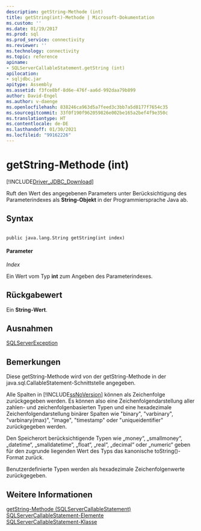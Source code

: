 ```yaml
---
description: getString-Methode (int)
title: getString(int)-Methode | Microsoft-Dokumentation
ms.custom: ''
ms.date: 01/19/2017
ms.prod: sql
ms.prod_service: connectivity
ms.reviewer: ''
ms.technology: connectivity
ms.topic: reference
apiname:
- SQLServerCallableStatement.getString (int)
apilocation:
- sqljdbc.jar
apitype: Assembly
ms.assetid: f3fce8bf-8d6e-476f-aa6d-992daa79b899
author: David-Engel
ms.author: v-daenge
ms.openlocfilehash: 838246ca963d5a7feed3c3bb7a5d8177f7654c35
ms.sourcegitcommit: 33f0f190f962059826e002be165a2bef4f9e350c
ms.translationtype: HT
ms.contentlocale: de-DE
ms.lasthandoff: 01/30/2021
ms.locfileid: "99162226"
---
```

# <a name="getstring-method-int"></a>getString-Methode (int)
[!INCLUDE[Driver_JDBC_Download](../../../includes/driver_jdbc_download.md)]

  Ruft den Wert des angegebenen Parameters unter Berücksichtigung des Parameterindexes als **String-Objekt** in der Programmiersprache Java ab.  
  
## <a name="syntax"></a>Syntax  
  
```  
  
public java.lang.String getString(int index)  
```  
  
#### <a name="parameters"></a>Parameter  
 *Index*  
  
 Ein Wert vom Typ **int** zum Angeben des Parameterindexes.  
  
## <a name="return-value"></a>Rückgabewert  
 Ein **String-Wert**.  
  
## <a name="exceptions"></a>Ausnahmen  
 [SQLServerException](../../../connect/jdbc/reference/sqlserverexception-class.md)  
  
## <a name="remarks"></a>Bemerkungen  
 Diese getString-Methode wird von der getString-Methode in der java.sql.CallableStatement-Schnittstelle angegeben.  
  
 Alle Spalten in [!INCLUDE[ssNoVersion](../../../includes/ssnoversion-md.md)] können als Zeichenfolge zurückgegeben werden. Es können also eine Zeichenfolgendarstellung aller zahlen- und zeichenfolgenbasierten Typen und eine hexadezimale Zeichenfolgendarstellung binärer Spalten wie "binary", "varbinary", "varbinary(max)", "image", "timestamp" oder "uniqueidentifier" zurückgegeben werden.  
  
 Den Speicherort berücksichtigende Typen wie „money“, „smallmoney“, „datetime“, „smalldatetime“, „float“, „real“, „decimal“ oder „numeric“ geben für den zugrunde liegenden Wert des Typs das kanonische toString()-Format zurück.  
  
 Benutzerdefinierte Typen werden als hexadezimale Zeichenfolgenwerte zurückgegeben.  
  
## <a name="see-also"></a>Weitere Informationen  
 [getString-Methode &#40;SQLServerCallableStatement&#41;](../../../connect/jdbc/reference/getstring-method-sqlservercallablestatement.md)   
 [SQLServerCallableStatement-Elemente](../../../connect/jdbc/reference/sqlservercallablestatement-members.md)   
 [SQLServerCallableStatement-Klasse](../../../connect/jdbc/reference/sqlservercallablestatement-class.md)  
  
  
